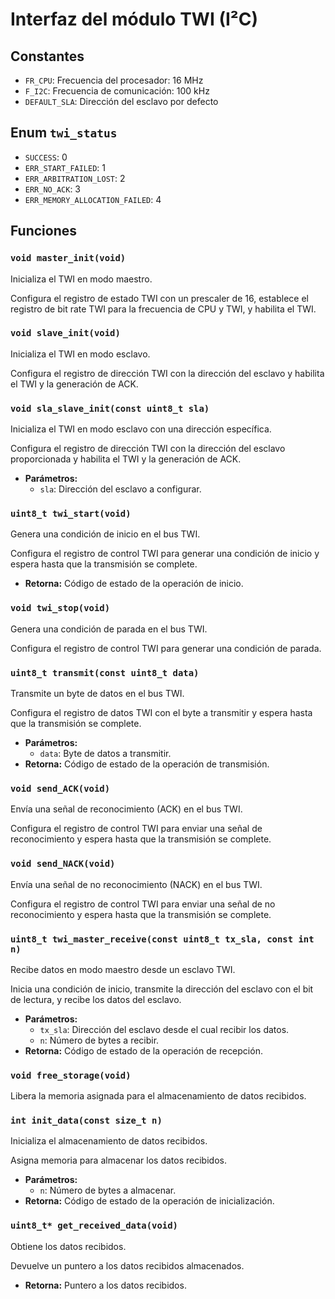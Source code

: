 # Interfaz del módulo TWI (I²C)

## Constantes

- `FR_CPU`: Frecuencia del procesador: 16 MHz
- `F_I2C`: Frecuencia de comunicación: 100 kHz
- `DEFAULT_SLA`: Dirección del esclavo por defecto

## Enum `twi_status`

- `SUCCESS`: 0
- `ERR_START_FAILED`: 1
- `ERR_ARBITRATION_LOST`: 2
- `ERR_NO_ACK`: 3
- `ERR_MEMORY_ALLOCATION_FAILED`: 4

## Funciones

### `void master_init(void)`

Inicializa el TWI en modo maestro.

Configura el registro de estado TWI con un prescaler de 16, establece el registro de bit rate TWI para la frecuencia de CPU y TWI, y habilita el TWI.

### `void slave_init(void)`

Inicializa el TWI en modo esclavo.

Configura el registro de dirección TWI con la dirección del esclavo y habilita el TWI y la generación de ACK.

### `void sla_slave_init(const uint8_t sla)`

Inicializa el TWI en modo esclavo con una dirección específica.

Configura el registro de dirección TWI con la dirección del esclavo proporcionada y habilita el TWI y la generación de ACK.

- **Parámetros:**
    - `sla`: Dirección del esclavo a configurar.

### `uint8_t twi_start(void)`

Genera una condición de inicio en el bus TWI.

Configura el registro de control TWI para generar una condición de inicio y espera hasta que la transmisión se complete.

- **Retorna:** Código de estado de la operación de inicio.

### `void twi_stop(void)`

Genera una condición de parada en el bus TWI.

Configura el registro de control TWI para generar una condición de parada.

### `uint8_t transmit(const uint8_t data)`

Transmite un byte de datos en el bus TWI.

Configura el registro de datos TWI con el byte a transmitir y espera hasta que la transmisión se complete.

- **Parámetros:**
    - `data`: Byte de datos a transmitir.
- **Retorna:** Código de estado de la operación de transmisión.

### `void send_ACK(void)`

Envía una señal de reconocimiento (ACK) en el bus TWI.

Configura el registro de control TWI para enviar una señal de reconocimiento y espera hasta que la transmisión se complete.

### `void send_NACK(void)`

Envía una señal de no reconocimiento (NACK) en el bus TWI.

Configura el registro de control TWI para enviar una señal de no reconocimiento y espera hasta que la transmisión se complete.

### `uint8_t twi_master_receive(const uint8_t tx_sla, const int n)`

Recibe datos en modo maestro desde un esclavo TWI.

Inicia una condición de inicio, transmite la dirección del esclavo con el bit de lectura, y recibe los datos del esclavo.

- **Parámetros:**
    - `tx_sla`: Dirección del esclavo desde el cual recibir los datos.
    - `n`: Número de bytes a recibir.
- **Retorna:** Código de estado de la operación de recepción.

### `void free_storage(void)`

Libera la memoria asignada para el almacenamiento de datos recibidos.

### `int init_data(const size_t n)`

Inicializa el almacenamiento de datos recibidos.

Asigna memoria para almacenar los datos recibidos.

- **Parámetros:**
    - `n`: Número de bytes a almacenar.
- **Retorna:** Código de estado de la operación de inicialización.

### `uint8_t* get_received_data(void)`

Obtiene los datos recibidos.

Devuelve un puntero a los datos recibidos almacenados.

- **Retorna:** Puntero a los datos recibidos.